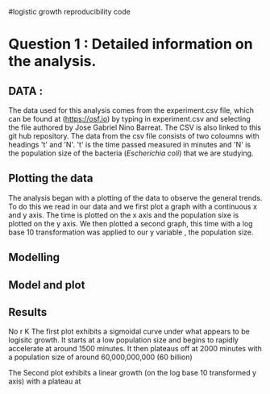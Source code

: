 #logistic growth reproducibility code




# Question 1 : Detailed information on the analysis.

## DATA : 
The data used for this analysis comes from the experiment.csv file, which can be found at (https://osf.io) by typing in experiment.csv and selecting the file authored by Jose Gabriel Nino Barreat. The CSV is also linked to this git hub repository. The data from the csv file consists of two coloumns with headings 't' and 'N'. 't' is the time passed  measured in minutes and 'N' is the population size of the bacteria (_Escherichia coli_) that we are studying.


## Plotting the data
The analysis began with a plotting of the data to observe the general trends. To do this we read in our data and we first plot a graph with a continuous x and y axis. The time is plotted on the x axis and the population sixe is plotted on the y axis. We then plotted a second graph, this time with a log base 10 transformation was applied to our y variable , the population size. 

## Modelling

## Model and plot 

## Results
No 
r 
K
The first plot exhibits a sigmoidal curve under what appears to be logisitc growth. It starts at a low population size and begins to rapidly accelerate at around 1500 minutes. It then plateaus off at 2000 minutes with a population size of around 60,000,000,000 (60 billion)

The Second plot exhibits a linear growth (on the log base 10 transformed y axis) with a plateau at 

